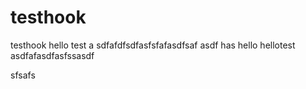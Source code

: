 testhook
========

testhook
hello
test
a
sdfafdfsdfasfsfafasdfsaf
asdf
has
hello
hellotest
asdfafasdfasfssasdf


sfsafs
